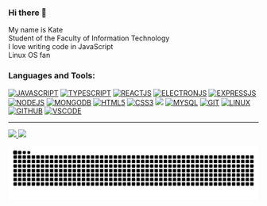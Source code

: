 ### Hi there 👋

My name is Kate     
Student of the Faculty of Information Technology     
I love writing code in JavaScript  
Linux OS fan      

### Languages and Tools:
[![JAVASCRIPT](https://img.shields.io/badge/-JavaScript-grey?style=for-the-badge&logo=JavaScript&logoColor=E9D54D)](#)
[![TYPESCRIPT](https://img.shields.io/badge/Typescript-grey.svg?style=for-the-badge&logo=typescript)](#)
[![REACTJS](https://img.shields.io/badge/-React-grey?style=for-the-badge&logo=React&logoColor=6296CC)](#)
[![ELECTRONJS](https://img.shields.io/badge/electron-grey.svg?style=for-the-badge&logo=electron)](#)
[![EXPRESSJS](https://img.shields.io/badge/express-grey.svg?style=for-the-badge&logo=express)](#)
[![NODEJS](https://img.shields.io/badge/NodeJS-grey.svg?style=for-the-badge&logo=Node.js)](#)
[![MONGODB](https://img.shields.io/badge/MongoDB-grey.svg?style=for-the-badge&logo=mongodb)](#)
[![HTML5](https://img.shields.io/badge/HTML5-grey.svg?style=for-the-badge&logo=HTML5)](#)
[![CSS3](https://img.shields.io/badge/CSS3-grey.svg?style=for-the-badge&logo=CSS3)](#)
[![](https://img.shields.io/badge/styled--components-grey.svg?style=for-the-badge&logo=styled-components)](#)
[![MYSQL](https://img.shields.io/badge/-Sql-grey?style=for-the-badge&logo=Mysql&logoColor=6296CC)](#)
[![GIT](https://img.shields.io/badge/Git-grey.svg?style=for-the-badge&logo=Git)](#)
[![LINUX](https://img.shields.io/badge/linux-grey.svg?style=for-the-badge&logo=Linux)](#)
[![GITHUB](https://img.shields.io/badge/Github-grey.svg?style=for-the-badge&logo=Github)](#)
[![VSCODE](https://img.shields.io/badge/VSCode-grey.svg?style=for-the-badge&logo=VisualStudioCode)](#)
<br />

----
<a href="https://github.com/Hitomizavr">
  <img height="178em" src="https://github-readme-stats-eight-theta.vercel.app/api?username=Hitomizavr&show_icons=true&theme=nord&include_all_commits=true&count_private=true" />
  <img height="178em" src="https://github-readme-stats-eight-theta.vercel.app/api/top-langs/?username=Hitomizavr&layout=compact&theme=nord" />
</a>

![animation](https://github.com/Hitomizavr/Hitomizavr/blob/main/github-contribution.svg)

<!--
**Hitomizavr/Hitomizavr** is a ✨ _special_ ✨ repository because its `README.md` (this file) appears on your GitHub profile.

Here are some ideas to get you started:

- 🔭 I’m currently working on ...
- 🌱 I’m currently learning ...
- 👯 I’m looking to collaborate on ...
- 🤔 I’m looking for help with ...
- 💬 Ask me about ...
- 📫 How to reach me: ...
- 😄 Pronouns: ...
- ⚡ Fun fact: ...
-->
